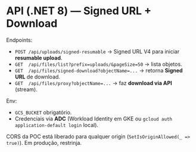 # API (.NET 8) — Signed URL + Download

Endpoints:
- `POST /api/uploads/signed-resumable` → Signed URL V4 para iniciar **resumable upload**.
- `GET  /api/files/list?prefix=uploads/&pageSize=50` → lista objetos.
- `GET  /api/files/signed-download?objectName=...` → retorna **Signed URL** de download.
- `GET  /api/files/proxy?objectName=...` → faz **download via API** (stream).

Env:
- `GCS_BUCKET` obrigatório.
- Credenciais via **ADC** (Workload Identity em GKE ou `gcloud auth application-default login` local).

CORS da POC está liberado para qualquer origin (`SetIsOriginAllowed(_ => true)`). Em produção, restrinja.

